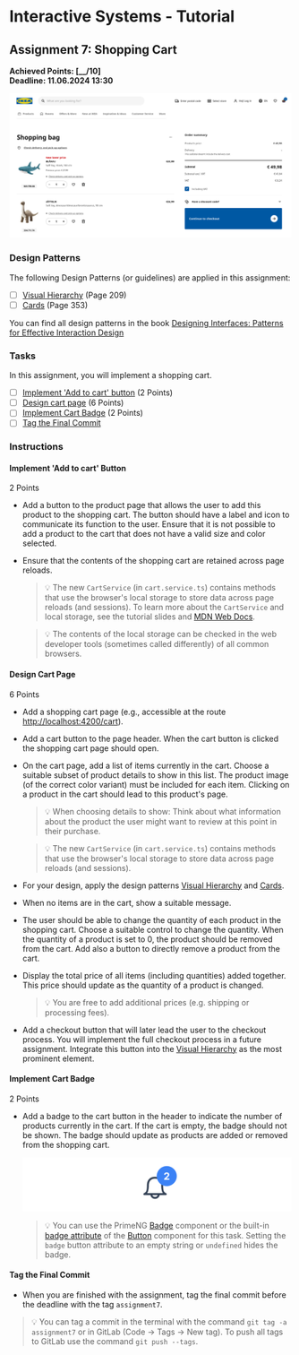 # Interactive Systems - Tutorial

## Assignment 7: Shopping Cart

**Achieved Points: [__/10]**  
**Deadline: 11.06.2024 13:30**

<img src="images/assignment7_teaser.png">

### Design Patterns

The following Design Patterns (or guidelines) are applied in this assignment:

- [ ] [Visual Hierarchy](https://ebookcentral.proquest.com/lib/uni-konstanz/reader.action?docID=5996435&ppg=229) (Page 209)
- [ ] [Cards](https://ebookcentral.proquest.com/lib/uni-konstanz/reader.action?docID=5996435&ppg=373) (Page 353)

You can find all design patterns in the book [Designing Interfaces: Patterns for Effective Interaction Design](https://ebookcentral.proquest.com/lib/uni-konstanz/detail.action?docID=5996435)

### Tasks

In this assignment, you will implement a shopping cart.

- [ ] [Implement 'Add to cart' button](#implement-add-to-cart-button) (2 Points)
- [ ] [Design cart page](#design-cart-page) (6 Points)
- [ ] [Implement Cart Badge](#implement-cart-badge) (2 Points)
- [ ] [Tag the Final Commit](#tag-the-final-commit)

### Instructions

#### Implement 'Add to cart' Button
2 Points

- Add a button to the product page that allows the user to add this product to the shopping cart. The button should have a label and icon to communicate its function to the user. Ensure that it is not possible to add a product to the cart that does not have a valid size and color selected.

- Ensure that the contents of the shopping cart are retained across page reloads.

  > 💡 The new `CartService` (in `cart.service.ts`) contains methods that use the browser's local storage to store data across page reloads (and sessions). To learn more about the `CartService` and local storage, see the tutorial slides and [MDN Web Docs](https://developer.mozilla.org/en-US/docs/Web/API/Window/localStorage).

  > 💡 The contents of the local storage can be checked in the web developer tools (sometimes called differently) of all common browsers.

#### Design Cart Page
6 Points

- Add a shopping cart page (e.g., accessible at the route <http://localhost:4200/cart>).

- Add a cart button to the page header. When the cart button is clicked the shopping cart page should open.

- On the cart page, add a list of items currently in the cart. Choose a suitable subset of product details to show in this list. The product image (of the correct color variant) must be included for each item. Clicking on a product in the cart should lead to this product's page.

  > 💡 When choosing details to show: Think about what information about the product the user might want to review at this point in their purchase.

  > 💡 The new `CartService` (in `cart.service.ts`) contains methods that use the browser's local storage to store data across page reloads (and sessions).

- For your design, apply the design patterns [Visual Hierarchy](https://ebookcentral.proquest.com/lib/uni-konstanz/reader.action?docID=5996435&ppg=229) and [Cards](https://ebookcentral.proquest.com/lib/uni-konstanz/reader.action?docID=5996435&ppg=373).

- When no items are in the cart, show a suitable message.

- The user should be able to change the quantity of each product in the shopping cart. Choose a suitable control to change the quantity. When the quantity of a product is set to 0, the product should be removed from the cart. Add also a button to directly remove a product from the cart.

- Display the total price of all items (including quantities) added together. This price should update as the quantity of a product is changed.

  > 💡 You are free to add additional prices (e.g. shipping or processing fees).

- Add a checkout button that will later lead the user to the checkout process. You will implement the full checkout process in a future assignment. Integrate this button into the [Visual Hierarchy](https://ebookcentral.proquest.com/lib/uni-konstanz/reader.action?docID=5996435&ppg=229) as the most prominent element.

#### Implement Cart Badge
2 Points

- Add a badge to the cart button in the header to indicate the number of products currently in the cart. If the cart is empty, the badge should not be shown. The badge should update as products are added or removed from the shopping cart.

  <img src="images/badge.png"  width="600">

  > 💡 You can use the PrimeNG [Badge](https://primeng.org/badge) component or the built-in [badge attribute](https://primeng.org/badge#button) of the [Button](https://primeng.org/button) component for this task. Setting the `badge` button attribute to an empty string or `undefined` hides the badge.



#### Tag the Final Commit

- When you are finished with the assignment, tag the final commit before the deadline with the tag `assignment7`.

> 💡 You can tag a commit in the terminal with the command `git tag -a assignment7` or in GitLab (Code -> Tags -> New tag). To push all tags to GitLab use the command `git push --tags`.

